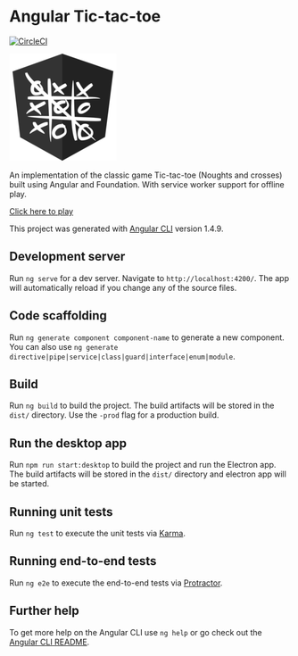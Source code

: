 # Angular Tic-tac-toe

[![CircleCI](https://circleci.com/gh/edoparearyee/tic-tac-toe.svg?style=shield)](https://circleci.com/gh/edoparearyee/tic-tac-toe)

[![Angular Tic-tac-toe](https://raw.githubusercontent.com/edoparearyee/tic-tac-toe/master/src/assets/icons/android-chrome-192x192.png)](https://angular-tic-tac-toe-4e911.firebaseapp.com/)

An implementation of the classic game Tic-tac-toe (Noughts and crosses) built using Angular and Foundation. With service worker support for offline play.

[Click here to play](https://angular-tic-tac-toe-4e911.firebaseapp.com/)


This project was generated with [Angular CLI](https://github.com/angular/angular-cli) version 1.4.9.

## Development server

Run `ng serve` for a dev server. Navigate to `http://localhost:4200/`. The app will automatically reload if you change any of the source files.

## Code scaffolding

Run `ng generate component component-name` to generate a new component. You can also use `ng generate directive|pipe|service|class|guard|interface|enum|module`.

## Build

Run `ng build` to build the project. The build artifacts will be stored in the `dist/` directory. Use the `-prod` flag for a production build.


## Run the desktop app

Run `npm run start:desktop` to build the project and run the Electron app. The build artifacts will be stored in the `dist/` directory and electron app will be started.

## Running unit tests

Run `ng test` to execute the unit tests via [Karma](https://karma-runner.github.io).

## Running end-to-end tests

Run `ng e2e` to execute the end-to-end tests via [Protractor](http://www.protractortest.org/).

## Further help

To get more help on the Angular CLI use `ng help` or go check out the [Angular CLI README](https://github.com/angular/angular-cli/blob/master/README.md).
